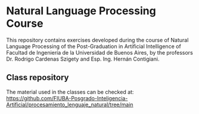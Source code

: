 # Natural Language Processing Course

This repository contains exercises developed during the course of Natural Language Processing of the Post-Graduation in Artificial Intelligence of Facultad de Ingeniería de la Universidad de Buenos Aires, by the professors Dr. Rodrigo Cardenas Szigety and Esp. Ing. Hernán Contigiani.

## Class repository

The material used in the classes can be checked at:
https://github.com/FIUBA-Posgrado-Inteligencia-Artificial/procesamiento_lenguaje_natural/tree/main

